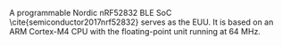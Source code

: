 A programmable Nordic nRF52832 BLE SoC \cite{semiconductor2017nrf52832} serves as the EUU. 
It is based on an ARM Cortex-M4 CPU with the floating-point unit running at 64 MHz.  
